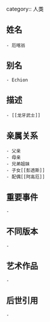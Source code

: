 category:: 人类
## 姓名
	- 厄喀翁
## 别名
	- Echion
## 描述
	- [[龙牙武士]]
## 亲属关系
	- 父亲
	- 母亲
	- 兄弟姐妹
	- 子女[[彭透斯]]
	- 配偶[[阿高厄]]
## 重要事件
	-
## 不同版本
	-
## 艺术作品
	-
## 后世引用
	-
